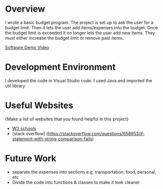 # Overview
I wrote a basic budget program. The project is set up to ask the user for a budget limit. Then it lets the user add items/expenses into the budget. Once the budget limit is exceeded it no longer lets the user add new items. They must either increase the budget limit or remove past items.

[Software Demo Video](https://youtu.be/8-GuGn3wS2M)

# Development Environment

I developed the code in Visual Studio code. I used Java and imported the util library

# Useful Websites

{Make a list of websites that you found helpful in this project}

- [W3 schools](https://www.w3schools.com/java/java_hashmap.asp)
- [stack overflow] (https://stackoverflow.com/questions/658953/if-statement-with-string-comparison-fails)

# Future Work


- separate the expenses into sections e.g. transportation, food, personal, etc
- Divide the code into functions & classes to make it look cleaner
